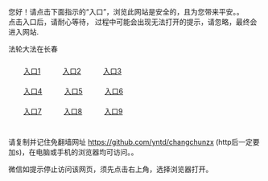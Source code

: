 您好！请点击下面指示的“入口”，浏览此网站是安全的，且为您带来平安。。 <br/>
点击入口后，请耐心等待， 过程中可能会出现无法打开的提示，请忽略，最终会进入网站. </br>

法轮大法在长春<br/>
<div style="padding:10px"><a style="margin:20px" target="_blank" href="https://d3p7b94bv3b3j5.cloudfront.net/2Qpsp?fnsqehy" id="ccLink1" rel="nofollow">入口1</a> <a target="_blank" style="margin:20px" href="https://dg3oiaptpushn.cloudfront.net/2Qpsp?kvcnep" id="ccLink2" rel="nofollow">入口2</a> <a style="margin:20px" target="_blank" href="https://d18f4hpusqvn5i.cloudfront.net/2Qpsp?gzlgodqy" id="ccLink3" rel="nofollow">入口3</a></div>

<div style="padding:10px" ><a style="margin:20px" target="_blank" href="https://d3p7b94bv3b3j5.cloudfront.net/2Qpsp?fnsqehy" id="ccLink4" rel="nofollow">入口4</a> <a style="margin:20px" href="https://dg3oiaptpushn.cloudfront.net/2Qpsp?kvcnep" target="_blank" id="ccLink5" rel="nofollow">入口5</a> <a style="margin:20px" href="https://d18f4hpusqvn5i.cloudfront.net/2Qpsp?gzlgodqy" target="_blank" id="ccLink6" rel="nofollow">入口6</a></div>

<div style="padding:10px"><a style="margin:20px" target="_blank" href="https://d3p7b94bv3b3j5.cloudfront.net/2Qpsp?fnsqehy" id="ccLink7" rel="nofollow">入口7</a> <a style="margin:20px" href="https://dg3oiaptpushn.cloudfront.net/2Qpsp?kvcnep" target="_blank" id="ccLink8" rel="nofollow">入口8</a> <a style="margin:20px" target="_blank" href="https://d18f4hpusqvn5i.cloudfront.net/2Qpsp?gzlgodqy" id="ccLink9" rel="nofollow">入口9</a></div>

<br/>



请复制并记住免翻墙网址 https://github.com/yntd/changchunzx (http后一定要加s)，在电脑或手机的浏览器均可访问。。<br/>

微信如提示停止访问该网页，须先点击右上角，选择浏览器打开。
